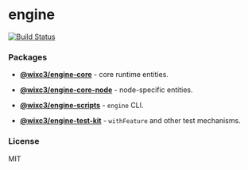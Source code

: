 # engine

[![Build Status](https://github.com/wixplosives/engine/workflows/tests/badge.svg)](https://github.com/wixplosives/engine/actions)

### Packages

- **[@wixc3/engine-core](https://github.com/wixplosives/engine/tree/master/packages/core)** - core runtime entities.

- **[@wixc3/engine-core-node](https://github.com/wixplosives/engine/tree/master/packages/core-node)** - node-specific entities.

- **[@wixc3/engine-scripts](https://github.com/wixplosives/engine/tree/master/packages/scripts)** - `engine` CLI.

- **[@wixc3/engine-test-kit](https://github.com/wixplosives/engine/tree/master/packages/test-kit)** - `withFeature` and other test mechanisms.

### License

MIT
